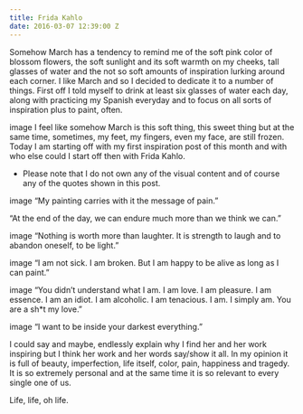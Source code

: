 ```yaml
---
title: Frida Kahlo
date: 2016-03-07 12:39:00 Z
---
```


Somehow March has a tendency to remind me of the soft pink color of blossom flowers, the soft sunlight and its soft warmth on my cheeks, tall glasses of water and the not so soft amounts of  inspiration lurking around each corner. I like March and so I decided to dedicate it to a number of things. First off I told myself to drink at least six glasses of water each day, along with practicing my Spanish everyday and to focus on all sorts of inspiration plus to paint, often. 

image
I feel like somehow March is this soft thing, this sweet thing but at the same time, sometimes, my feet, my fingers, even my face, are still frozen. Today I am starting off with my first inspiration post of this month and with who else could I start off then with Frida Kahlo. 

* Please note that I do not own any of the visual content and of course any of the quotes shown in this post. 

image
“My painting carries with it the message of pain.” 


“At the end of the day, we can endure much more than we think we can.” 

image
“Nothing is worth more than laughter. It is strength to laugh and to abandon oneself, to be light.” 

image
“I am not sick. I am broken. But I am happy to be alive as long as I can paint.”

image
“You didn’t understand what I am. I am love. I am pleasure. I am essence. I am an idiot. I am alcoholic. I am tenacious. I am. I simply am. You are a sh*t my love.” 

image
“I want to be inside your darkest everything.” 

I could say and maybe, endlessly explain why I find her and her work inspiring but I think her work and her words say/show it all. In my opinion it is full of beauty, imperfection, life itself, color, pain, happiness and tragedy. It is so extremely personal and at the same time it is so relevant to every single one of us.

Life, life, oh life.